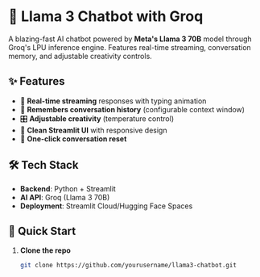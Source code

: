 # 🦙 Llama 3 Chatbot with Groq

A blazing-fast AI chatbot powered by **Meta's Llama 3 70B** model through Groq's LPU inference engine. Features real-time streaming, conversation memory, and adjustable creativity controls.

## ✨ Features

- 🚀 **Real-time streaming** responses with typing animation
- 🧠 **Remembers conversation history** (configurable context window)
- 🎛️ **Adjustable creativity** (temperature control)
- 🎨 **Clean Streamlit UI** with responsive design
- 🔄 **One-click conversation reset**

## 🛠️ Tech Stack

- **Backend**: Python + Streamlit
- **AI API**: Groq (Llama 3 70B)
- **Deployment**: Streamlit Cloud/Hugging Face Spaces

## 🚀 Quick Start

1. **Clone the repo**
   ```bash
   git clone https://github.com/yourusername/llama3-chatbot.git
  
